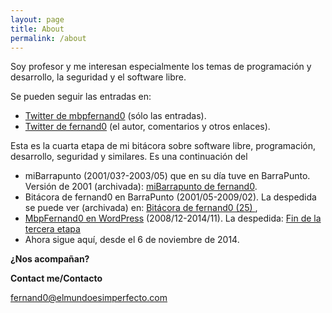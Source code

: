 ```yaml
---
layout: page
title: About
permalink: /about
---
```


Soy profesor y me interesan especialmente los temas de programación y desarrollo, la seguridad y el software libre.

Se pueden seguir las entradas en:

* [Twitter de mbpfernand0](https://twitter.com/mbpfernand0) (sólo las entradas).
* [Twitter de fernand0](https://twitter.com/fernand0) (el autor, comentarios y otros enlaces). 

Esta es la cuarta etapa de mi bitácora sobre software libre, programación, desarrollo, seguridad y similares. Es una continuación del 
* miBarrapunto (2001/03?-2003/05) que en su día tuve en BarraPunto. Versión de 2001 (archivada): [miBarrapunto de fernand0](https://web.archive.org/web/20010624095315/http://mi.barrapunto.com/fernand0/).
* Bitácora de fernand0 en BarraPunto (2001/05-2009/02). La despedida se puede ver (archivada) en: [Bitácora de fernand0 (25) ](https://web.archive.org/web/20180610141550/http://barrapunto.com/~fernand0/bitacora), 
* [MbpFernand0 en WordPress](https://mbpfernand0.wordpress.com/)  (2008/12-2014/11). La despedida: [Fin de la tercera etapa](https://mbpfernand0.wordpress.com/2014/11/24/fin-de-la-tercera-etapa/)
* Ahora sigue aquí, desde el 6 de noviembre de 2014.

**¿Nos acompañan?**

**Contact me/Contacto**

<a href="mailto:fernand0+githubio@elmundoesimperfecto.com">fernand0@elmundoesimperfecto.com</a>
